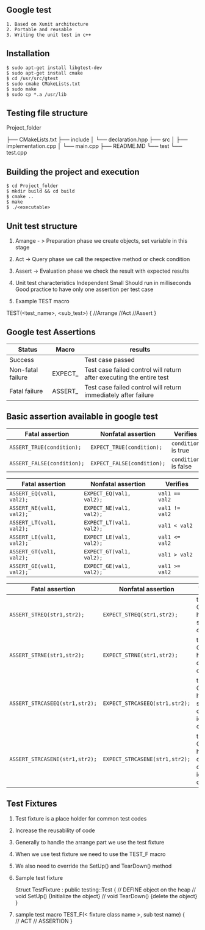 ## Google test 
	1. Based on Xunit architecture 
	2. Portable and reusable 
	3. Writing the unit test in c++ 

## Installation 
```
$ sudo apt-get install libgtest-dev  
$ sudo apt-get install cmake  
$ cd /usr/src/gtest  
$ sudo cmake CMakeLists.txt 
$ sudo make 
$ sudo cp *.a /usr/lib 
```

## Testing file structure  

Project_folder 

├── CMakeLists.txt 
├── include 
│   └── declaration.hpp 
├── src 
│   ├── implementation.cpp 
│   └── main.cpp 
├── README.MD
└── test 
    └── test.cpp 

 
## Building the project and execution 
```
$ cd Project_folder 
$ mkdir build && cd build 
$ cmake .. 
$ make 
$ ./<executable> 
```

## Unit test structure 

1. Arrange - > Preparation phase we create objects, set variable in this stage 
2. Act -> Query phase we call the respective method or check condition 
3. Assert -> Evaluation phase we check the result with expected results 
4. Unit test characteristics 
	Independent 
	Small 
	Should run in milliseconds 
	Good practice to have only one assertion per test case 

5. Example TEST macro 

TEST(<test_name>, <sub_test>) 
{ 
	//Arrange 
	//Act 
	//Assert 
} 

## Google test Assertions 

|Status   |Macro   |results                                                                 |
|---------|--------|------------------------------------------------------------------------|
|Success  |        |Test case passed                                                        |
|Non-fatal failure| EXPECT_| Test case failed control will return after executing the entire test   |
|Fatal failure| ASSERT_| Test case failed control will return immediately after failure         |

## Basic assertion available in google test

Fatal assertion            | Nonfatal assertion         | Verifies
-------------------------- | -------------------------- | --------------------
`ASSERT_TRUE(condition);`  | `EXPECT_TRUE(condition);`  | `condition` is true
`ASSERT_FALSE(condition);` | `EXPECT_FALSE(condition);` | `condition` is false

 Fatal assertion          | Nonfatal assertion       | Verifies
------------------------ | ------------------------ | --------------
`ASSERT_EQ(val1, val2);` | `EXPECT_EQ(val1, val2);` | `val1 == val2`
`ASSERT_NE(val1, val2);` | `EXPECT_NE(val1, val2);` | `val1 != val2`
`ASSERT_LT(val1, val2);` | `EXPECT_LT(val1, val2);` | `val1 < val2`
`ASSERT_LE(val1, val2);` | `EXPECT_LE(val1, val2);` | `val1 <= val2`
`ASSERT_GT(val1, val2);` | `EXPECT_GT(val1, val2);` | `val1 > val2`
`ASSERT_GE(val1, val2);` | `EXPECT_GE(val1, val2);` | `val1 >= val2`

| Fatal assertion                | Nonfatal assertion             | Verifies                                                 |
| --------------------------     | ------------------------------ | -------------------------------------------------------- |
| `ASSERT_STREQ(str1,str2);`     | `EXPECT_STREQ(str1,str2);`     | the two C strings have the same content   		     |
| `ASSERT_STRNE(str1,str2);`     | `EXPECT_STRNE(str1,str2);`     | the two C strings have different contents 		     |
| `ASSERT_STRCASEEQ(str1,str2);` | `EXPECT_STRCASEEQ(str1,str2);` | the two C strings have the same content, ignoring case   |
| `ASSERT_STRCASENE(str1,str2);` | `EXPECT_STRCASENE(str1,str2);` | the two C strings have different contents, ignoring case |


## Test Fixtures 

1. Test fixture is a place holder for common test codes 
2. Increase the reusability of code 
3. Generally to handle the arrange part we use the test fixture 
4. When we use test fixture we need to use the TEST_F macro 
5. We also need to override the SetUp() and TearDown() method 
6. Sample test fixture  

	Struct TestFixture : public testing::Test 
	{ 
	// DEFINE object on the heap 
	// void SetUp() {Initialize the object} 
	// void TearDown() {delete the object} 
	}
7. sample test macro
	TEST_F(< fixture class name >, sub test name)
	{  
		// ACT
		// ASSERTION
	}